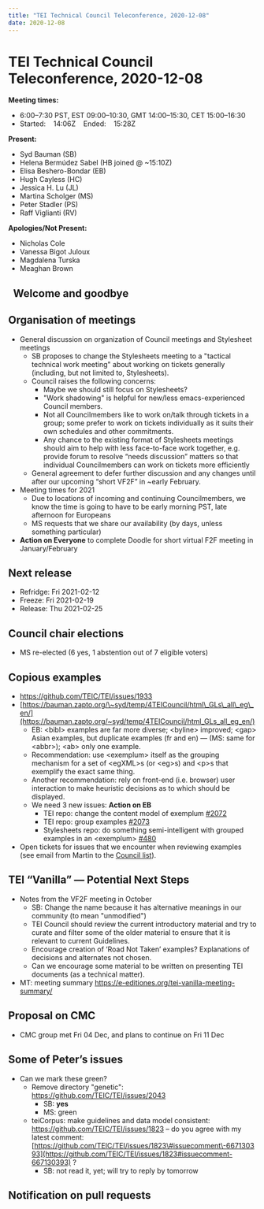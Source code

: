 ```yaml
---
title: "TEI Technical Council Teleconference, 2020-12-08"
date: 2020-12-08
---
```

# TEI Technical Council Teleconference, 2020-12-08
**Meeting times:** 


* 6:00–7:30 PST, EST 09:00–10:30, GMT 14:00–15:30, CET 15:00–16:30
* Started:    14:06Z    Ended:    15:28Z


**Present:**
* Syd Bauman (SB)
* Helena Bermúdez Sabel (HB joined @ \~15:10Z)
* Elisa Beshero\-Bondar (EB)
* Hugh Cayless (HC)
* Jessica H. Lu (JL)
* Martina Scholger (MS)
* Peter Stadler (PS)
* Raff Viglianti (RV)


**Apologies/Not Present:**
* Nicholas Cole
* Vanessa Bigot Juloux
* Magdalena Turska
* Meaghan Brown


 
Welcome and goodbye
-------------------


Organisation of meetings
------------------------


* General discussion on organization of Council meetings and Stylesheet meetings
	+ SB proposes to change the Stylesheets meeting to a "tactical technical work meeting" about working on tickets generally (including, but not limited to, Stylesheets).
	+ Council raises the following concerns:
		- Maybe we should still focus on Stylesheets?
		- "Work shadowing" is helpful for new/less emacs\-experienced Council members.
		- Not all Councilmembers like to work on/talk through tickets in a group; some prefer to work on tickets individually as it suits their own schedules and other commitments.
		- Any chance to the existing format of Stylesheets meetings should aim to help with less face\-to\-face work together, e.g. provide forum to resolve “needs discussion” matters so that individual Councilmembers can work on tickets more efficiently
	+ General agreement to defer further discussion and any changes until after our upcoming “short VF2F” in \~early February.
* Meeting times for 2021
	+ Due to locations of incoming and continuing Councilmembers, we know the time is going to have to be early morning PST, late afternoon for Europeans
	+ MS requests that we share our availability (by days, unless something particular)
* **Action on Everyone** to complete Doodle for short virtual F2F meeting in January/February


Next release
------------


* Refridge: Fri 2021\-02\-12
* Freeze: Fri 2021\-02\-19
* Release: Thu 2021\-02\-25


Council chair elections
-----------------------


* MS re\-elected (6 yes, 1 abstention out of 7 eligible voters)


Copious examples
----------------


* <https://github.com/TEIC/TEI/issues/1933>
* [https://bauman.zapto.org/\~syd/temp/4TEICouncil/html\_GLs\_all\_eg\_en/](https://bauman.zapto.org/~syd/temp/4TEICouncil/html_GLs_all_eg_en/)
	+ EB: \<bibl\> examples are far more diverse; \<byline\> improved; \<gap\> Asian examples, but duplicate examples (fr and en) — (MS: same for \<abbr\>); \<ab\> only one example.
	+ Recommendation: use \<exemplum\> itself as the grouping mechanism for a set of \<egXML\>s (or \<eg\>s) and \<p\>s that exemplify the exact same thing.
	+ Another recommendation: rely on front\-end (i.e. browser) user interaction to make heuristic decisions as to which should be displayed.
	+ We need 3 new issues: **Action on EB**
		- TEI repo: change the content model of exemplum [\#2072](https://github.com/TEIC/TEI/issues/2072)
		- TEI repo: group examples [\#2073](https://github.com/TEIC/TEI/issues/2073)
		- Stylesheets repo: do something semi\-intelligent with grouped examples in an \<exemplum\> [\#480](https://github.com/TEIC/Stylesheets/issues/480)
* Open tickets for issues that we encounter when reviewing examples (see email from Martin to the [Council list](https://lists.tei-c.org/pipermail/tei-council/2020-November/026587.html)).


TEI “Vanilla” — Potential Next Steps
------------------------------------


* Notes from the VF2F meeting in October
	+ SB: Change the name because it has alternative meanings in our community (to mean "unmodified")
	+ TEI Council should review the current introductory material and try to curate and filter some of the older material to ensure that it is relevant to current Guidelines.
	+ Encourage creation of ‘Road Not Taken’ examples? Explanations of decisions and alternates not chosen.
	+ Can we encourage some material to be written on presenting TEI documents (as a technical matter).
* MT: meeting summary [https://e\-editiones.org/tei\-vanilla\-meeting\-summary/](https://e-editiones.org/tei-vanilla-meeting-summary/)


Proposal on CMC
---------------


* CMC group met Fri 04 Dec, and plans to continue on Fri 11 Dec


Some of Peter’s issues
----------------------


* Can we mark these green?
	+ Remove directory "genetic": <https://github.com/TEIC/TEI/issues/2043>
		- SB: **yes**
		- MS: green
	+ teiCorpus: make guidelines and data model consistent: <https://github.com/TEIC/TEI/issues/1823> – do you agree with my latest comment: [https://github.com/TEIC/TEI/issues/1823\#issuecomment\-667130393](https://github.com/TEIC/TEI/issues/1823#issuecomment-667130393) ?
		- SB: not read it, yet; will try to reply by tomorrow


Notification on pull requests
-----------------------------


 